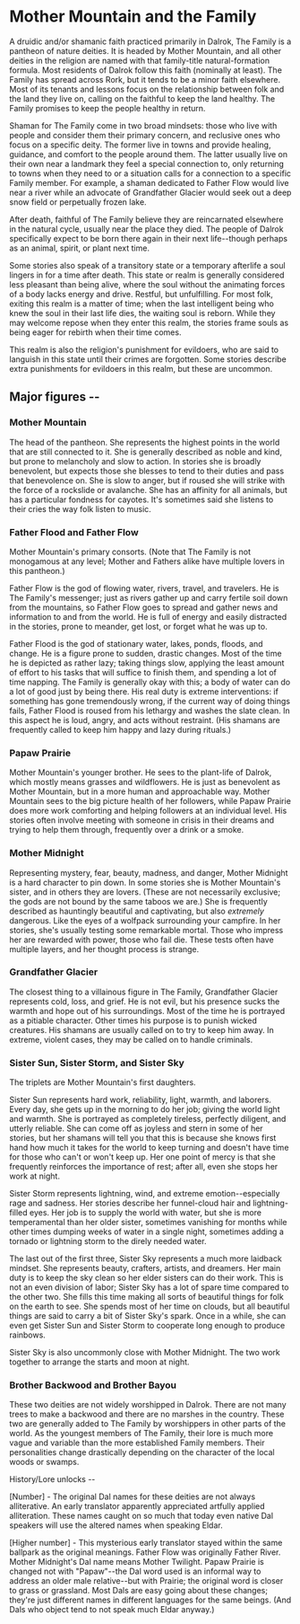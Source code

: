 # Mother Mountain and the Family

A druidic and/or shamanic faith practiced primarily in Dalrok, The Family is a pantheon of nature deities. It is headed by Mother Mountain, and all other deities in the religion are named with that family-title natural-formation formula. Most residents of Dalrok follow this faith (nominally at least). The Family has spread across Rork, but it tends to be a minor faith elsewhere. Most of its tenants and lessons focus on the relationship between folk and the land they live on, calling on the faithful to keep the land healthy. The Family promises to keep the people healthy in return.

Shaman for The Family come in two broad mindsets: those who live with people and consider them their primary concern, and reclusive ones who focus on a specific deity. The former live in towns and provide healing, guidance, and comfort to the people around them. The latter usually live on their own near a landmark they feel a special connection to, only returning to towns when they need to or a situation calls for a connection to a specific Family member. For example, a shaman dedicated to Father Flow would live near a river while an advocate of Grandfather Glacier would seek out a deep snow field or perpetually frozen lake.

After death, faithful of The Family believe they are reincarnated elsewhere in the natural cycle, usually near the place they died. The people of Dalrok specifically expect to be born there again in their next life--though perhaps as an animal, spirit, or plant next time. 

Some stories also speak of a transitory state or a temporary afterlife a soul lingers in for a time after death. This state or realm is generally considered less pleasant than being alive, where the soul without the animating forces of a body lacks energy and drive. Restful, but unfulfilling. For most folk, exiting this realm is a matter of time; when the last intelligent being who knew the soul in their last life dies, the waiting soul is reborn. While they may welcome repose when they enter this realm, the stories frame souls as being eager for rebirth when their time comes.

This realm is also the religion's punishment for evildoers, who are said to languish in this state until their crimes are forgotten. Some stories describe extra punishments for evildoers in this realm, but these are uncommon.

## Major figures --

### Mother Mountain
The head of the pantheon. She represents the highest points in the world that are still connected to it. She is generally described as noble and kind, but prone to melancholy and slow to action. In stories she is broadly benevolent, but expects those she blesses to tend to their duties and pass that benevolence on. She is slow to anger, but if roused she will strike with the force of a rockslide or avalanche. She has an affinity for all animals, but has a particular fondness for cayotes. It's sometimes said she listens to their cries the way folk listen to music.

### Father Flood and Father Flow
Mother Mountain's primary consorts. (Note that The Family is not monogamous at any level; Mother and Fathers alike have multiple lovers in this pantheon.) 

Father Flow is the god of flowing water, rivers, travel, and travelers. He is The Family's messenger; just as rivers gather up and carry fertile soil down from the mountains, so Father Flow goes to spread and gather news and information to and from the world. He is full of energy and easily distracted in the stories, prone to meander, get lost, or forget what he was up to.

Father Flood is the god of stationary water, lakes, ponds, floods, and change. He is a figure prone to sudden, drastic changes. Most of the time he is depicted as rather lazy; taking things slow, applying the least amount of effort to his tasks that will suffice to finish them, and spending a lot of time napping. The Family is generally okay with this; a body of water can do a lot of good just by being there. His real duty is extreme interventions: if something has gone tremendously wrong, if the current way of doing things fails, Father Flood is roused from his lethargy and washes the slate clean. In this aspect he is loud, angry, and acts without restraint. (His shamans are frequently called to keep him happy and lazy during rituals.)

### Papaw Prairie
Mother Mountain's younger brother. He sees to the plant-life of Dalrok, which mostly means grasses and wildflowers. He is just as benevolent as Mother Mountain, but in a more human and approachable way. Mother Mountain sees to the big picture health of her followers, while Papaw Prairie does more work comforting and helping followers at an individual level. His stories often involve meeting with someone in crisis in their dreams and trying to help them through, frequently over a drink or a smoke.

### Mother Midnight
Representing mystery, fear, beauty, madness, and danger, Mother Midnight is a hard character to pin down. In some stories she is Mother Mountain's sister, and in others they are lovers. (These are not necessarily exclusive; the gods are not bound by the same taboos we are.) She is frequently described as hauntingly beautiful and captivating, but also *extremely* dangerous. Like the eyes of a wolfpack surrounding your campfire. In her stories, she's usually testing some remarkable mortal. Those who impress her are rewarded with power, those who fail die. These tests often have multiple layers, and her thought process is strange.

### Grandfather Glacier
The closest thing to a villainous figure in The Family, Grandfather Glacier represents cold, loss, and grief. He is not evil, but his presence sucks the warmth and hope out of his surroundings. Most of the time he is portrayed as a pitiable character. Other times his purpose is to punish wicked creatures. His shamans are usually called on to try to keep him away. In extreme, violent cases, they may be called on to handle criminals.

### Sister Sun, Sister Storm, and Sister Sky
The triplets are Mother Mountain's first daughters.

Sister Sun represents hard work, reliability, light, warmth, and laborers. Every day, she gets up in the morning to do her job; giving the world light and warmth. She is portrayed as completely tireless, perfectly diligent, and utterly reliable. She can come off as joyless and stern in some of her stories, but her shamans will tell you that this is because she knows first hand how much it takes for the world to keep turning and doesn't have time for those who can't or won't keep up. Her one point of mercy is that she frequently reinforces the importance of rest; after all, even she stops her work at night.

Sister Storm represents lightning, wind, and extreme emotion--especially rage and sadness. Her stories describe her funnel-cloud hair and lightning-filled eyes. Her job is to supply the world with water, but she is more temperamental than her older sister, sometimes vanishing for months while other times dumping weeks of water in a single night, sometimes adding a tornado or lightning storm to the direly needed water. 

The last out of the first three, Sister Sky represents a much more laidback mindset. She represents beauty, crafters, artists, and dreamers. Her main duty is to keep the sky clean so her elder sisters can do their work. This is not an even division of labor; Sister Sky has a lot of spare time compared to the other two. She fills this time making all sorts of beautiful things for folk on the earth to see. She spends most of her time on clouds, but all beautiful things are said to carry a bit of Sister Sky's spark. Once in a while, she can even get Sister Sun and Sister Storm to cooperate long enough to produce rainbows.

Sister Sky is also uncommonly close with Mother Midnight. The two work together to arrange the starts and moon at night.

### Brother Backwood and Brother Bayou
These two deities are not widely worshipped in Dalrok. There are not many trees to make a backwood and there are no marshes in the country. These two are generally added to The Family by worshippers in other parts of the world. As the youngest members of The Family, their lore is much more vague and variable than the more established Family members. Their personalities change drastically depending on the character of the local woods or swamps.

History/Lore unlocks --

[Number] - The original Dal names for these deities are not always alliterative. An early translator apparently appreciated artfully applied alliteration. These names caught on so much that today even native Dal speakers will use the altered names when speaking Eldar.  

[Higher number] - This mysterious early translator stayed within the same ballpark as the original meanings. Father Flow was originally Father River. Mother Midnight's Dal name means Mother Twilight. Papaw Prairie is changed not with "Papaw"--the Dal word used is an informal way to address an older male relative--but with Prairie; the original word is closer to grass or grassland. Most Dals are easy going about these changes; they're just different names in different languages for the same beings. (And Dals who object tend to not speak much Eldar anyway.)